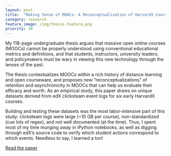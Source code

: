 ```yaml
---
layout: post
title:  "Making Sense of MOOCs: A Reconceptualization of HarvardX Courses and Their Students"
category: research
feature_image: /img/thesis-feature.png
priority: 30
---
```

My 118-page undergraduate thesis argues that massive open online courses (MOOCs) cannot be properly understood using conventional educational metrics and definitions, and that students, instructors, university leaders, and policymakers must be wary in viewing this new technology through the lenses of the past.

The thesis contextualizes MOOCs within a rich history of distance learning and open courseware, and proposes new “reconceptualizations” of retention and asynchronicity in MOOCs that can help us evaluate their efficacy and worth. As an empirical study, this paper draws on unique datasets derived from edX clicksteam event logs for six early HarvardX courses.

Building and testing these datasets was the most labor-intensive part of this study: clicksteam logs were large (~10 GB per course), non-standardized (cue lots of regex), and not well documented (at the time). Thus, I spent most of my time munging away in iPython notebooks, as well as digging through edX’s source code to verify which student actions correspond to which events. Needless to say, I learned a ton!

[Read the paper](http://ssrn.com/abstract=2463736)

